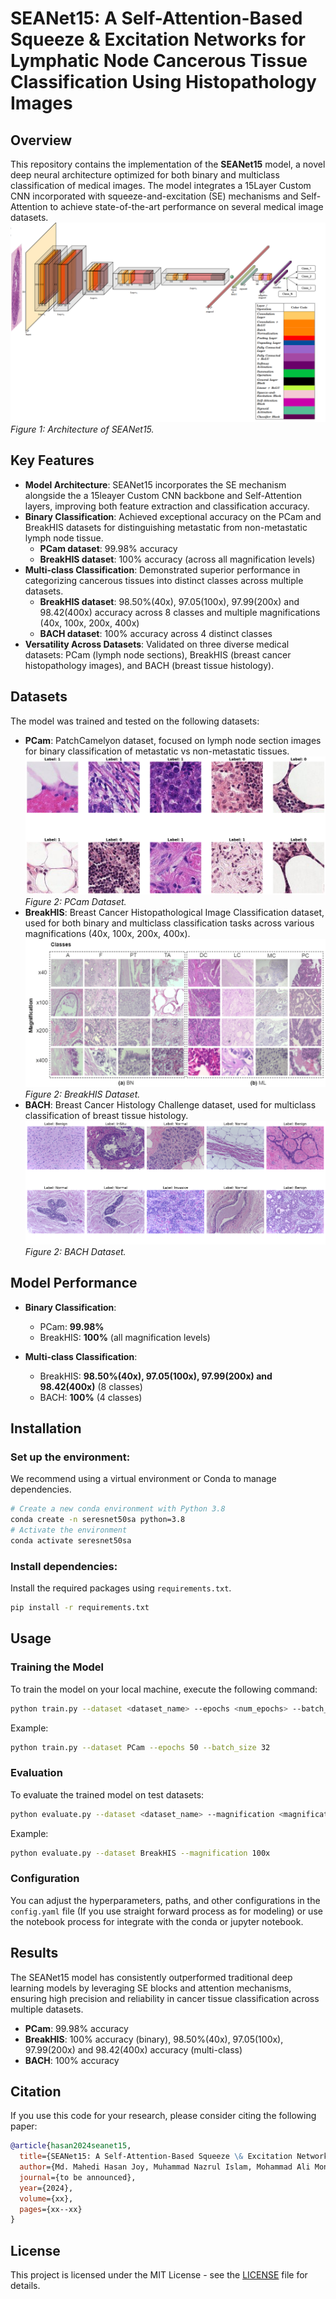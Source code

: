 # SEANet15: A Self-Attention-Based Squeeze \& Excitation Networks for Lymphatic Node Cancerous Tissue Classification Using Histopathology Images

## Overview

This repository contains the implementation of the **SEANet15** model, a novel deep neural architecture optimized for both binary and multiclass classification of medical images. The model integrates a 15Layer Custom CNN incorporated with squeeze-and-excitation (SE) mechanisms and Self-Attention to achieve state-of-the-art performance on several medical image datasets.
![Model Architecture](colored_model_arc_copy.png)
*Figure 1: Architecture of SEANet15.*

## Key Features

- **Model Architecture**: SEANet15 incorporates the SE mechanism alongside the a 15leayer Custom CNN backbone and Self-Attention layers, improving both feature extraction and classification accuracy.
- **Binary Classification**: Achieved exceptional accuracy on the PCam and BreakHIS datasets for distinguishing metastatic from non-metastatic lymph node tissue.
  - **PCam dataset**: 99.98% accuracy
  - **BreakHIS dataset**: 100% accuracy (across all magnification levels)
- **Multi-class Classification**: Demonstrated superior performance in categorizing cancerous tissues into distinct classes across multiple datasets.
  - **BreakHIS dataset**: 98.50%(40x), 97.05(100x), 97.99(200x) and 98.42(400x) accuracy across 8 classes and multiple magnifications (40x, 100x, 200x, 400x)
  - **BACH dataset**: 100% accuracy across 4 distinct classes
- **Versatility Across Datasets**: Validated on three diverse medical datasets: PCam (lymph node sections), BreakHIS (breast cancer histopathology images), and BACH (breast tissue histology).

## Datasets

The model was trained and tested on the following datasets:
- **PCam**: PatchCamelyon dataset, focused on lymph node section images for binary classification of metastatic vs non-metastatic tissues.
  ![PCam Dataset](4.png)
*Figure 2: PCam Dataset.*
- **BreakHIS**: Breast Cancer Histopathological Image Classification dataset, used for both binary and multiclass classification tasks across various magnifications (40x, 100x, 200x, 400x).
  ![BreakHIS Dataset](breakhis.png)
*Figure 2: BreakHIS Dataset.*
- **BACH**: Breast Cancer Histology Challenge dataset, used for multiclass classification of breast tissue histology.
  ![BACH Dataset](bach_copy.png)
*Figure 2: BACH Dataset.*

## Model Performance

- **Binary Classification**:
  - PCam: **99.98%**
  - BreakHIS: **100%** (all magnification levels)
  
- **Multi-class Classification**:
  - BreakHIS: **98.50%(40x), 97.05(100x), 97.99(200x) and 98.42(400x)** (8 classes)
  - BACH: **100%** (4 classes)

## Installation

### Set up the environment:

We recommend using a virtual environment or Conda to manage dependencies.

```bash
# Create a new conda environment with Python 3.8
conda create -n seresnet50sa python=3.8
# Activate the environment
conda activate seresnet50sa
```

### Install dependencies:

Install the required packages using `requirements.txt`.

```bash
pip install -r requirements.txt
```

## Usage

### Training the Model

To train the model on your local machine, execute the following command:

```bash
python train.py --dataset <dataset_name> --epochs <num_epochs> --batch_size <batch_size> --magnification <magnification_level>
```

Example:

```bash
python train.py --dataset PCam --epochs 50 --batch_size 32
```

### Evaluation

To evaluate the trained model on test datasets:

```bash
python evaluate.py --dataset <dataset_name> --magnification <magnification_level>
```

Example:

```bash
python evaluate.py --dataset BreakHIS --magnification 100x
```

### Configuration

You can adjust the hyperparameters, paths, and other configurations in the `config.yaml` file (If you use straight forward process as for modeling) or use the notebook process for integrate with the conda or jupyter notebook.

## Results

The SEANet15 model has consistently outperformed traditional deep learning models by leveraging SE blocks and attention mechanisms, ensuring high precision and reliability in cancer tissue classification across multiple datasets.

- **PCam**: 99.98% accuracy
- **BreakHIS**: 100% accuracy (binary), 98.50%(40x), 97.05(100x), 97.99(200x) and 98.42(400x) accuracy (multi-class)
- **BACH**: 100% accuracy

## Citation

If you use this code for your research, please consider citing the following paper:

```bibtex
@article{hasan2024seanet15,
  title={SEANet15: A Self-Attention-Based Squeeze \& Excitation Networks for Lymphatic Node Cancerous Tissue Classification Using Histopathology Images},
  author={Md. Mahedi Hasan Joy, Muhammad Nazrul Islam, Mohammad Ali Moni, Ashery Mbilinyi, Yasushi Inoguchi, Faiz Al Faisal},
  journal={to be announced},
  year={2024},
  volume={xx},
  pages={xx--xx}
}
```

## License

This project is licensed under the MIT License - see the [LICENSE](LICENSE) file for details.
 
 
